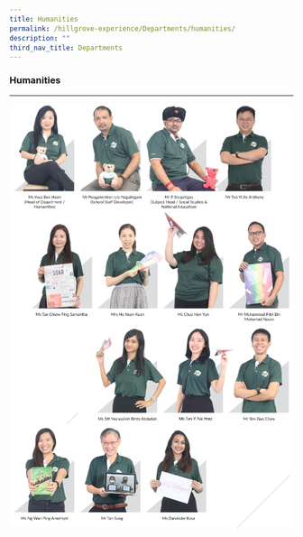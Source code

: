 ```yaml
---
title: Humanities
permalink: /hillgrove-experience/Departments/humanities/
description: ""
third_nav_title: Departments
---
```

### **Humanities**

------------------------------------------------------------
![](/images/humanities%201.jpg)
![](/images/humanities%202.jpg)
![](/images/humanities%203.png)
![](/images/humanities%204.jpg)
